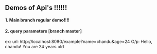 ## Demos of Api's !!!!!!
#### 1. Main branch regular demo!!!!
#### 2. query parameters [branch master]
ex: url: http://localhost:8080/example?name=chandu&age=24
O/p: Hello, chandu! You are 24 years old
